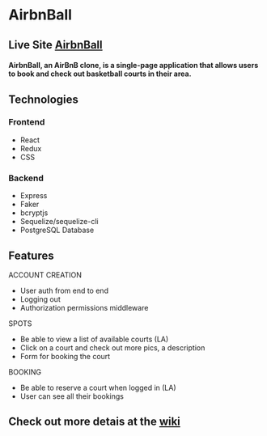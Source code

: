 # AirbnBall

## Live Site [AirbnBall](http://airbnball.herokuapp.com)

#### AirbnBall, an AirBnB clone, is a single-page application that allows users to book and check out basketball courts in their area.

## Technologies

### Frontend
 - React
 - Redux
 - CSS
 
### Backend
 - Express
 - Faker
 - bcryptjs
 - Sequelize/sequelize-cli
 - PostgreSQL Database

## Features

ACCOUNT CREATION

 - User auth from end to end
 - Logging out
 - Authorization permissions middleware

SPOTS

 - Be able to view a list of available courts (LA)
 - Click on a court and check out more pics, a description
 - Form for booking the court

BOOKING 

 - Be able to reserve a court when logged in (LA)
 - User can see all their bookings

## Check out more detais at the [wiki](https://github.com/amanallahcode1/AirbnBall/wiki)



